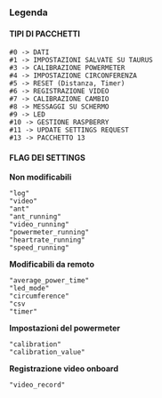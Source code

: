 ### Legenda

#### TIPI DI PACCHETTI

    #0 -> DATI
    #1 -> IMPOSTAZIONI SALVATE SU TAURUS
    #3 -> CALIBRAZIONE POWERMETER
    #4 -> IMPOSTAZIONE CIRCONFERENZA
    #5 -> RESET (Distanza, Timer)
    #6 -> REGISTRAZIONE VIDEO
    #7 -> CALIBRAZIONE CAMBIO
    #8 -> MESSAGGI SU SCHERMO
    #9 -> LED
    #10 -> GESTIONE RASPBERRY
    #11 -> UPDATE SETTINGS REQUEST
    #13 -> PACCHETTO 13

#### FLAG DEI SETTINGS

**Non modificabili**

    "log"
    "video"
    "ant"
    "ant_running"
    "video_running"
    "powermeter_running"
    "heartrate_running"
    "speed_running"

**Modificabili da remoto**

    "average_power_time"
    "led_mode"
    "circumference"
    "csv
    "timer"

**Impostazioni del powermeter**

    "calibration"
    "calibration_value"

**Registrazione video onboard**

    "video_record"    
